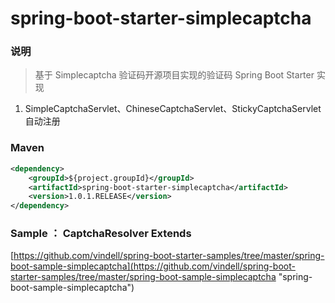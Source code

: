 # spring-boot-starter-simplecaptcha


### 说明

 > 基于 Simplecaptcha 验证码开源项目实现的验证码 Spring Boot Starter 实现

1. SimpleCaptchaServlet、ChineseCaptchaServlet、StickyCaptchaServlet 自动注册


### Maven

``` xml
<dependency>
	<groupId>${project.groupId}</groupId>
	<artifactId>spring-boot-starter-simplecaptcha</artifactId>
	<version>1.0.1.RELEASE</version>
</dependency>
```

### Sample ：  CaptchaResolver Extends

[https://github.com/vindell/spring-boot-starter-samples/tree/master/spring-boot-sample-simplecaptcha](https://github.com/vindell/spring-boot-starter-samples/tree/master/spring-boot-sample-simplecaptcha "spring-boot-sample-simplecaptcha")
